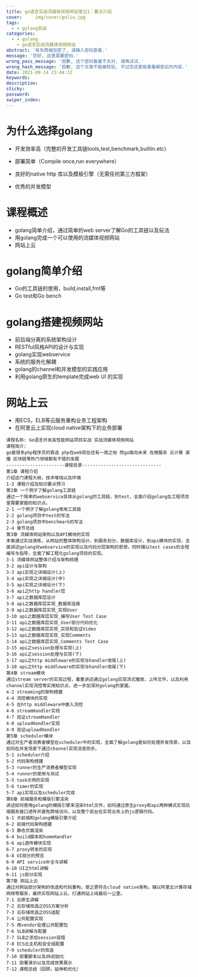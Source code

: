 ```yaml
---
title: go语言实战流媒体视频网站笔记1：要点介绍
cover:     img/cover/goliu.jpg
tags:
  - - golang实战
categories:
  - - golang
    - go语言实战流媒体视频网站
abstract: '有东西被加密了, 请输入密码查看.'
message: '您好, 这里需要密码.'
wrong_pass_message: '抱歉, 这个密码看着不太对, 请再试试.'
wrong_hash_message: '抱歉, 这个文章不能被校验, 不过您还是能看看解密后的内容.'
date: 2021-09-14 23:44:12
keywords:
description:
sticky:
password:
swiper_index:
---
```




# 为什么选择golang

- 开发效率高（完整的开发工具链tools,test,benchmark,builtin.etc）

- 部署简单（Compile once,run everywhere）

- 良好的native http 库以及模板引擎（无需任何第三方框架）

- 优秀的并发模型



# 课程概述

- golang简单介绍，通过简单的web server了解Go的工具链以及玩法
- 用golang完成一个可以使用的流媒体视频网站
- 网站上云



# golang简单介绍

- Go的工具链的使用，build,install,fmt等
- Go test和Go bench



# golang搭建视频网站

- 前后端分离的系统架构设计
- RESTful风格API的设计与实现
- golang实现webservice
- 系统的服务化解耦
- golang的channel和并发模型的实践应用
- 利用golang原生的template完成web UI 的实现



# 网站上云

- 用ECS，ELB等云服务重构业务工程架构
- 在阿里云上实现cloud native架构下的业务部署



```
课程名称: Go语言开发高性能网站项目实战 实战流媒体视频网站 
课程简介:
go是很多php程序员的首选 php在web现在还有一席之地 而go面向未来 在微服务 云计算 直播 区块链等热门领域都有不错的发展
----------------------课程目录------------------------------
第1章 课程介绍
介绍这门课程大纲，技术堆栈以及环境
1-2 课程介绍及知识要点预习
第2章 一个例子了解golang工具链
通过一个简单的webservice具体从golang的工具链，到test，全面介绍golang在工程项目里需要掌握的知识点。
2-1 一个例子了解golang常用工具链
2-2 golang项目中test的写法
2-3 golang项目中benchmark的写法
2-4 章节总结
第3章 流媒体网站架构以及API模块的实现
本章通过实战演练，从网站的整体架构设计，到服务划分，数据库设计，到api模块的实现，全面讲述golang对webservice的实现以及代码分层架构的思想，同时辅以test cases的全程编写与指导，全面了解工程化golang项目的实现。
3-1 流媒体网站整体介绍与架构梳理
3-2 api设计与架构
3-3 api实现之详细设计(上)
3-4 api实现之详细设计(中)
3-5 api实现之详细设计(下)
3-6 api之http handler层
3-7 api之数据库层设计
3-8 api之数据库层实现_数据库连接
3-9 api之数据库层实现_实现User
3-10 api之数据库层实现_编写User Test Case
3-11 api之数据库层实现_User部分代码优化
3-12 api之数据库层实现_实现和验证Video
3-13 api之数据库层实现_实现Comments
3-14 api之数据库层实现_Comments Test Case
3-15 api之session处理与实现(上)
3-16 api之session处理与实现(下)
3-17 api之http middleware的实现与handler收尾(上)
3-18 api之http middleware的实现与handler收尾(下)
第4章 stream模块
通过stream server的实现过程，着重讲述通过golang实现流式播放，上传文件，以及利用channel实现流控等实用知识点，进一步加深对golang的掌握。
4-2 streaming的架构搭建
4-4 流控模块的实现
4-5 在http middleware中嵌入流控
4-6 streamHandler实现
4-7 验证streamHandler
4-8 uploadHandler实现
4-9 验证uploadHandler
第5章 scheduler模块
通过对生产者消费者模型在scheduler中的实现，全面了解golang是如何处理并发场景，以及如何在并发场景下通过channel实现消息同步。
5-1 scheduler介绍
5-2 代码架构搭建
5-3 runner的生产消费者模型实现
5-4 runner的使用与测试
5-5 task示例的实现
5-6 timer的实现
5-7 api实现以及scheduler完成
第6章 前端服务和模版引擎渲染
讲述如何使用golang的模版引擎来渲染html文件，如何通过原生proxy和api两种模式实现后端服务接口透传并避免跨域访问，以及整个前台在实现业务上的js逻辑代码。
6-1 大前端和golang模版引擎介绍
6-2 前端代码架构搭建
6-3 静态页面渲染
6-4 build脚本和homeHandler
6-6 api透传模块实现
6-7 proxy转发的实现
6-8 UI部分的预览
6-9 API service补全与讲解
6-10 UI之html讲解
6-11 js部分实现
第7章 网站上云
通过对网站部分架构的改造和代码重构，使之更符合cloud native架构，辅以阿里云计算存储网络等服务，最终实现网站上云，打通网站上线最后一公里。
7-1 云原生讲解
7-2 云存储改造之OSS方案分析
7-3 云存储改造之OSS适配
7-4 公共配置实现
7-5 用vendor处理公共配置包
7-6 SLB讲解与配置
7-7 SLB之添加session容错
7-8 ECS云主机和安全组配置
7-9 scheduler的改造
7-10 部署脚本以及db初始化
7-11 部署演示以及完成效果展示
7-12 课程总结（回顾，延伸和优化）
```

